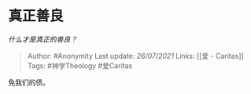# 真正善良
*什么才是真正的善良？*

> Author: #Anonymity 
Last update: *26/07/2021* 
Links: [[爱 - Caritas]]
Tags: #神学Theology #爱Caritas 

免我们的债。